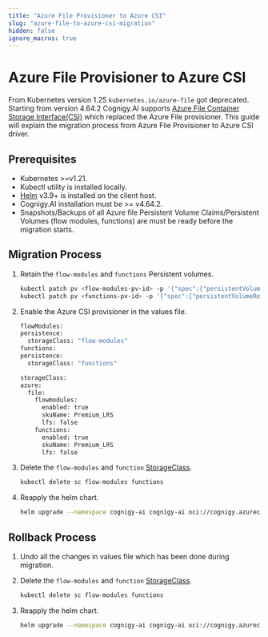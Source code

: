 ```yaml
---
title: "Azure File Provisioner to Azure CSI"
slug: "azure-file-to-azure-csi-migration"
hidden: false
ignore_macros: true
---
```

# Azure File Provisioner to Azure CSI

From Kubernetes version 1.25 `kubernetes.io/azure-file` got deprecated. Starting from version 4.64.2 Cognigy.AI supports [Azure File Container Storage Interface(CSI)](https://learn.microsoft.com/en-us/azure/aks/azure-files-csi) which replaced the Azure File provisioner. This guide will explain the migration process from Azure File Provisioner to Azure CSI driver. 

## Prerequisites

- Kubernetes >=v1.21.
- Kubectl utility is installed locally.
- [Helm](https://helm.sh/) v3.9+ is installed on the client host.
- Cognigy.AI installation must be >= v4.64.2.
- Snapshots/Backups of all Azure file Persistent Volume Claims/Persistent Volumes (flow modules, functions) are must be ready before the migration starts.
  
## Migration Process

1. Retain the `flow-modules` and `functions` Persistent volumes.

    ```bash
    kubectl patch pv <flow-modules-pv-id> -p '{"spec":{"persistentVolumeReclaimPolicy":"Retain"}}'
    kubectl patch pv <functions-pv-id> -p '{"spec":{"persistentVolumeReclaimPolicy":"Retain"}}'
    ```
2. Enable the Azure CSI provisioner in the values file.

    ```bash
    flowModules:
    persistence:
      storageClass: "flow-modules"
    functions:
    persistence:
      storageClass: "functions"

    storageClass:
    azure:
      file:
        flowmodules:
          enabled: true
          skuName: Premium_LRS
          lfs: false
        functions:
          enabled: true
          skuName: Premium_LRS
          lfs: false
    ```
3. Delete the `flow-modules` and `function` [StorageClass](https://kubernetes.io/docs/concepts/storage/storage-classes/).
   
	 ```bash
	 kubectl delete sc flow-modules functions
	 ```
4. Reapply the helm chart.

    ```bash
    helm upgrade --namespace cognigy-ai cognigy-ai oci://cognigy.azurecr.io/helm/cognigy.ai --version HELM_CHART_VERSION --values YOUR_VALUES_FILE.yaml --create-namespace
    ```
## Rollback Process

1. Undo all the changes in values file which has been done during migration.
2. Delete the `flow-modules` and `function` [StorageClass](https://kubernetes.io/docs/concepts/storage/storage-classes/).
   
	 ```bash
	 kubectl delete sc flow-modules functions
	 ```
3. Reapply the helm chart.

    ```bash
    helm upgrade --namespace cognigy-ai cognigy-ai oci://cognigy.azurecr.io/helm/cognigy.ai --version HELM_CHART_VERSION --values YOUR_VALUES_FILE.yaml --create-namespace
    ```

